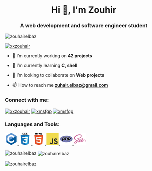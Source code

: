 <h1 align="center">Hi 👋, I'm Zouhir</h1>
<h3 align="center">A web development and software engineer student</h3>

<p align="left"> <img src="https://komarev.com/ghpvc/?username=zouhairelbaz&label=Profile%20views&color=009dff&style=plastic" alt="zouhairelbaz" /> </p>

<p align="left"> <a href="https://twitter.com/xxzouhair" target="blank"><img src="https://img.shields.io/twitter/follow/xxzouhair?logo=twitter&style=for-the-badge" alt="xxzouhair" /></a> </p>

- 🔭 I’m currently working on **42 projects**

- 🌱 I’m currently learning **C, shell**

- 👯 I’m looking to collaborate on **Web projects**

- 📫 How to reach me **zuhair.elbaz@gmail.com**

<h3 align="left">Connect with me:</h3>
<p align="left">
<a href="https://twitter.com/xxzouhair" target="blank"><img align="center" src="https://raw.githubusercontent.com/rahuldkjain/github-profile-readme-generator/master/src/images/icons/Social/twitter.svg" alt="xxzouhair" height="30" width="40" /></a>
<a href="https://www.codechef.com/users/xmsfgp" target="blank"><img align="center" src="https://cdn.jsdelivr.net/npm/simple-icons@3.1.0/icons/codechef.svg" alt="xmsfgp" height="30" width="40" /></a>
<a href="https://www.hackerrank.com/xmsfgp" target="blank"><img align="center" src="https://raw.githubusercontent.com/rahuldkjain/github-profile-readme-generator/master/src/images/icons/Social/hackerrank.svg" alt="xmsfgp" height="30" width="40" /></a>
</p>

<h3 align="left">Languages and Tools:</h3>
<p align="left"> <a href="https://www.cprogramming.com/" target="_blank" rel="noreferrer"> <img src="https://raw.githubusercontent.com/devicons/devicon/master/icons/c/c-original.svg" alt="c" width="40" height="40"/> </a> <a href="https://www.w3schools.com/css/" target="_blank" rel="noreferrer"> <img src="https://raw.githubusercontent.com/devicons/devicon/master/icons/css3/css3-original-wordmark.svg" alt="css3" width="40" height="40"/> </a> <a href="https://www.w3.org/html/" target="_blank" rel="noreferrer"> <img src="https://raw.githubusercontent.com/devicons/devicon/master/icons/html5/html5-original-wordmark.svg" alt="html5" width="40" height="40"/> </a> <a href="https://developer.mozilla.org/en-US/docs/Web/JavaScript" target="_blank" rel="noreferrer"> <img src="https://raw.githubusercontent.com/devicons/devicon/master/icons/javascript/javascript-original.svg" alt="javascript" width="40" height="40"/> </a> <a href="https://www.php.net" target="_blank" rel="noreferrer"> <img src="https://raw.githubusercontent.com/devicons/devicon/master/icons/php/php-original.svg" alt="php" width="40" height="40"/> </a> <a href="https://sass-lang.com" target="_blank" rel="noreferrer"> <img src="https://raw.githubusercontent.com/devicons/devicon/master/icons/sass/sass-original.svg" alt="sass" width="40" height="40"/> </a> </p>

<p><img align="left" src="https://github-readme-stats.vercel.app/api/top-langs?username=zouhairelbaz&show_icons=true&theme=dark&locale=en&layout=compact" alt="zouhairelbaz" /></p>

<p>&nbsp;<img align="center" src="https://github-readme-stats.vercel.app/api?username=zouhairelbaz&show_icons=true&theme=dark&title_color=fcfcfc&text_color=ffffff&locale=en" alt="zouhairelbaz" /></p>

<p><img align="center" src="https://github-readme-streak-stats.herokuapp.com/?user=zouhairelbaz&theme=dark" alt="zouhairelbaz" /></p>
